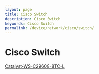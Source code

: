 ```yaml
---
layout: page
title: Cisco Switch
description: Cisco Switch
keywords: Cisco Switch
permalink: /device/network/cisco/switch/
---
```


# Cisco Switch

<a href="/device/network/cisco/switch/catalyst-ws-c2960g-8tc-l/">Catalyst-WS-C2960G-8TC-L</a>
